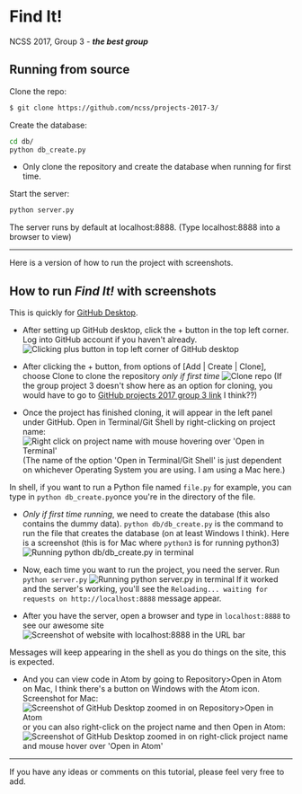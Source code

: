 # Find It!
NCSS 2017, Group 3 - _**the best group**_
## Running from source

Clone the repo:
```bash
$ git clone https://github.com/ncss/projects-2017-3/
```
Create the database:
```bash
cd db/
python db_create.py
```

- Only clone the repository and create the database when running for first time.

Start the server:
```bash
python server.py
```
The server runs by default at localhost:8888. (Type localhost:8888 into a browser to view)

---

Here is a version of how to run the project with screenshots.

## How to run *Find It!* with screenshots

This is quickly for [GitHub Desktop](https://desktop.github.com).

- After setting up GitHub desktop, click the + button in the top left corner. Log into GitHub account if you haven't already.
![Clicking plus button in top left corner of GitHub desktop](https://cloud.githubusercontent.com/assets/22441348/22178631/6f38af18-e090-11e6-95fb-c44eaa25219e.png)

- After clicking the + button, from options of [Add | Create | Clone], choose Clone to clone the repository *only if first time*
![Clone repo](https://cloud.githubusercontent.com/assets/22441348/22178635/8515458a-e090-11e6-8305-54f653ecf278.png)
(If the group project 3 doesn't show here as an option for cloning, you would have to go to [GitHub projects 2017 group 3 link](https://github.com/ncss/projects-2017-3) I think??)

- Once the project has finished cloning, it will appear in the left panel under GitHub. Open in Terminal/Git Shell by right-clicking on project name:
![Right click on project name with mouse hovering over 'Open in Terminal'](https://cloud.githubusercontent.com/assets/22441348/22178733/aafd91dc-e093-11e6-9b03-4091818ce586.png)
(The name of the option 'Open in Terminal/Git Shell' is just dependent on whichever Operating System you are using. I am using a Mac here.)


In shell, if you want to run a Python file named `file.py` for example, you can type in `python db_create.py`once you're in the directory of the file.


- *Only if first time running*, we need to create the database (this also contains the dummy data). `python db/db_create.py` is the command to run the file that creates the database (on at least Windows I think).
Here is a screenshot (this is for Mac where `python3` is for running python3)
![Running python db/db_create.py in terminal](https://cloud.githubusercontent.com/assets/22441348/22178698/92192268-e092-11e6-85c2-2808e01170d2.png)

- Now, each time you want to run the project, you need the server. Run `python server.py`
![Running python server.py in terminal](https://cloud.githubusercontent.com/assets/22441348/22178746/052e2162-e094-11e6-897d-9f4f8d73b80d.png)
If it worked and the server's working, you'll see the `Reloading... waiting for requests on http://localhost:8888` message appear.

- After you have the server, open a browser and type in `localhost:8888` to see our awesome site
![Screenshot of website with localhost:8888 in the URL bar](https://cloud.githubusercontent.com/assets/22441348/22178763/9648a230-e094-11e6-8211-c199425f8397.png)

Messages will keep appearing in the shell as you do things on the site, this is expected.

- And you can view code in Atom by going to Repository>Open in Atom on Mac, I think there's a button on Windows with the Atom icon.
Screenshot for Mac:
![Screenshot of GitHub Desktop zoomed in on Repository>Open in Atom](https://cloud.githubusercontent.com/assets/22441348/22178790/1bd5092a-e095-11e6-87d7-0149e8e3d895.png)
or you can also right-click on the project name and then Open in Atom:
![Screenshot of GitHub Desktop zoomed in on right-click project name and mouse hover over 'Open in Atom'](https://cloud.githubusercontent.com/assets/22441348/22178779/eca7ffcc-e094-11e6-9062-ba5bab09b1a5.png)

---
If you have any ideas or comments on this tutorial, please feel very free to add.
